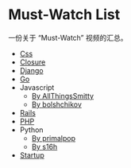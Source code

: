 Must-Watch List
=========================

一份关于 “Must-Watch” 视频的汇总。

- [Css](https://github.com/AllThingsSmitty/must-watch-css)
- [Closure](https://github.com/aenoble/clojure-must-watch)
- [Django](https://github.com/rosarior/django-must-watch)
- [Go](https://github.com/sauravtom/go-must-watch)
- Javascript
  - [By AllThingsSmitty](https://github.com/AllThingsSmitty/must-watch-javascript)
  - [By bolshchikov](https://github.com/bolshchikov/js-must-watch)
- [Rails](https://github.com/gerricchaplin/rails-must-watch)
- [PHP](https://github.com/phptodayorg/php-must-watch)
- Python
  - [By primalpop](https://github.com/primalpop/python-must-watch)
  - [By s16h](https://github.com/s16h/py-must-watch)
- [Startup](https://github.com/gerricchaplin/startup-must-watch)